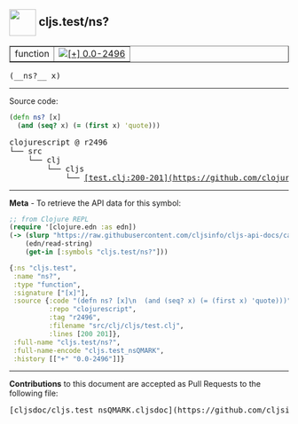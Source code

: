 ## <img width="48px" valign="middle" src="http://i.imgur.com/Hi20huC.png"> cljs.test/ns?

 <table border="1">
<tr>

<td>function</td>
<td><a href="https://github.com/cljsinfo/cljs-api-docs/tree/0.0-2496"><img valign="middle" alt="[+] 0.0-2496" src="https://img.shields.io/badge/+-0.0--2496-lightgrey.svg"></a> </td>
</tr>
</table>

 <samp>
(__ns?__ x)<br>
</samp>

---





Source code:

```clj
(defn ns? [x]
  (and (seq? x) (= (first x) 'quote)))
```

 <pre>
clojurescript @ r2496
└── src
    └── clj
        └── cljs
            └── <ins>[test.clj:200-201](https://github.com/clojure/clojurescript/blob/r2496/src/clj/cljs/test.clj#L200-L201)</ins>
</pre>


---

__Meta__ - To retrieve the API data for this symbol:

```clj
;; from Clojure REPL
(require '[clojure.edn :as edn])
(-> (slurp "https://raw.githubusercontent.com/cljsinfo/cljs-api-docs/catalog/cljs-api.edn")
    (edn/read-string)
    (get-in [:symbols "cljs.test/ns?"]))
```

```clj
{:ns "cljs.test",
 :name "ns?",
 :type "function",
 :signature ["[x]"],
 :source {:code "(defn ns? [x]\n  (and (seq? x) (= (first x) 'quote)))",
          :repo "clojurescript",
          :tag "r2496",
          :filename "src/clj/cljs/test.clj",
          :lines [200 201]},
 :full-name "cljs.test/ns?",
 :full-name-encode "cljs.test_nsQMARK",
 :history [["+" "0.0-2496"]]}

```

---

__Contributions__ to this document are accepted as Pull Requests to the following file:

 <pre>
[cljsdoc/cljs.test_nsQMARK.cljsdoc](https://github.com/cljsinfo/cljs-api-docs/blob/master/cljsdoc/cljs.test_nsQMARK.cljsdoc)
</pre>

